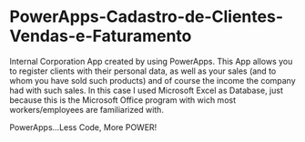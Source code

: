 # PowerApps-Cadastro-de-Clientes-Vendas-e-Faturamento

Internal Corporation App created by using PowerApps.
This App allows you to register clients with their personal data, as well as your sales (and to whom you have sold such products) and of course the income the company had with such sales. In this case I used Microsoft Excel as Database, just because this is the Microsoft Office program with wich most workers/employees are familiarized with.


PowerApps...Less Code, More POWER!
